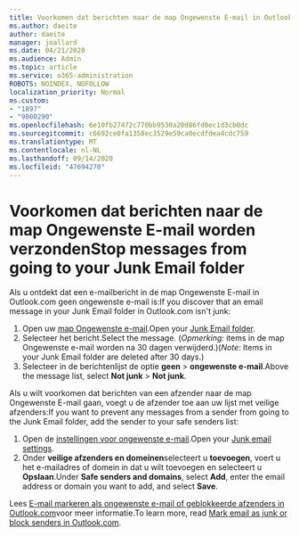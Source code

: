```yaml
---
title: Voorkomen dat berichten naar de map Ongewenste E-mail in Outlook.com
ms.author: daeite
author: daeite
manager: joallard
ms.date: 04/21/2020
ms.audience: Admin
ms.topic: article
ms.service: o365-administration
ROBOTS: NOINDEX, NOFOLLOW
localization_priority: Normal
ms.custom:
- "1897"
- "9000290"
ms.openlocfilehash: 6e10fb27472c770bb9530a20d86fd0ec1d3cb0dc
ms.sourcegitcommit: c6692ce0fa1358ec3529e59ca0ecdfdea4cdc759
ms.translationtype: MT
ms.contentlocale: nl-NL
ms.lasthandoff: 09/14/2020
ms.locfileid: "47694270"
---
```

# <a name="stop-messages-from-going-to-your-junk-email-folder"></a><span data-ttu-id="f1ee8-102">Voorkomen dat berichten naar de map Ongewenste E-mail worden verzonden</span><span class="sxs-lookup"><span data-stu-id="f1ee8-102">Stop messages from going to your Junk Email folder</span></span>

<span data-ttu-id="f1ee8-103">Als u ontdekt dat een e-mailbericht in de map Ongewenste E-mail in Outlook.com geen ongewenste e-mail is:</span><span class="sxs-lookup"><span data-stu-id="f1ee8-103">If you discover that an email message in your Junk Email folder in Outlook.com isn't junk:</span></span>

1. <span data-ttu-id="f1ee8-104">Open uw [map Ongewenste e-mail](https://outlook.live.com/mail/junkemail).</span><span class="sxs-lookup"><span data-stu-id="f1ee8-104">Open your [Junk Email folder](https://outlook.live.com/mail/junkemail).</span></span>
1. <span data-ttu-id="f1ee8-105">Selecteer het bericht.</span><span class="sxs-lookup"><span data-stu-id="f1ee8-105">Select the message.</span></span> <span data-ttu-id="f1ee8-106">(*Opmerking:* items in de map Ongewenste e-mail worden na 30 dagen verwijderd.)</span><span class="sxs-lookup"><span data-stu-id="f1ee8-106">(*Note:* Items in your Junk Email folder are deleted after 30 days.)</span></span>
1. <span data-ttu-id="f1ee8-107">Selecteer in de berichtenlijst de optie **geen**  >  **ongewenste e-mail**.</span><span class="sxs-lookup"><span data-stu-id="f1ee8-107">Above the message list, select **Not junk** > **Not junk**.</span></span>

<span data-ttu-id="f1ee8-108">Als u wilt voorkomen dat berichten van een afzender naar de map Ongewenste E-mail gaan, voegt u de afzender toe aan uw lijst met veilige afzenders:</span><span class="sxs-lookup"><span data-stu-id="f1ee8-108">If you want to prevent any messages from a sender from going to the Junk Email folder, add the sender to your safe senders list:</span></span>

1. <span data-ttu-id="f1ee8-109">Open de [instellingen voor ongewenste e-mail](https://go.microsoft.com/fwlink/?linkid=2035804).</span><span class="sxs-lookup"><span data-stu-id="f1ee8-109">Open your [Junk email settings](https://go.microsoft.com/fwlink/?linkid=2035804).</span></span>
1. <span data-ttu-id="f1ee8-110">Onder **veilige afzenders en domeinen**selecteert u **toevoegen**, voert u het e-mailadres of domein in dat u wilt toevoegen en selecteert u **Opslaan**.</span><span class="sxs-lookup"><span data-stu-id="f1ee8-110">Under **Safe senders and domains**, select **Add**, enter the email address or domain you want to add, and select **Save**.</span></span>

<span data-ttu-id="f1ee8-111">Lees [E-mail markeren als ongewenste e-mail of geblokkeerde afzenders in Outlook.com](https://support.office.com/article/a3ece97b-82f8-4a5e-9ac3-e92fa6427ae4?wt.mc_id=Office_Outlook_com_Alchemy)voor meer informatie.</span><span class="sxs-lookup"><span data-stu-id="f1ee8-111">To learn more, read [Mark email as junk or block senders in Outlook.com](https://support.office.com/article/a3ece97b-82f8-4a5e-9ac3-e92fa6427ae4?wt.mc_id=Office_Outlook_com_Alchemy).</span></span>
